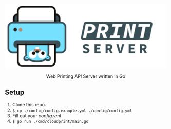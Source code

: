 <p align="center">
<img src="https://raw.githubusercontent.com/Nico0302/go-print-server/main/art.svg" height="200">
</p>
<p align="center">
Web Printing API Server written in Go
</p>

## Setup

1. Clone this repo.
2. `$ cp ./config/config.example.yml ./config/config.yml`
3. Fill out your *config.yml*
4. `$ go run ./cmd/cloudprint/main.go`
